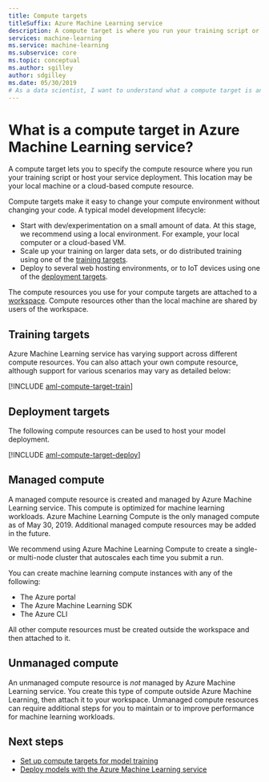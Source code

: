 ```yaml
---
title: Compute targets
titleSuffix: Azure Machine Learning service
description: A compute target is where you run your training script or to host your service deployment. This location may be your local machine or a cloud-based compute resource.
services: machine-learning
ms.service: machine-learning
ms.subservice: core
ms.topic: conceptual
ms.author: sgilley
author: sdgilley
ms.date: 05/30/2019
# As a data scientist, I want to understand what a compute target is and why I need it.
---
```


#  What is a compute target in Azure Machine Learning service?

A compute target lets you to specify the compute resource where you run your training script or host your service deployment. This location may be your local machine or a cloud-based compute resource.

Compute targets make it easy to change your compute environment without changing your code.  A typical model development lifecycle:

* Start with dev/experimentation on a small amount of data. At this stage, we recommend using a local environment. For example, your local computer or a cloud-based VM.
* Scale up your training on larger data sets, or do distributed training using one of the [training targets](#train).  
* Deploy to several web hosting environments, or to IoT devices using one of the [deployment targets](#deploy).

The compute resources you use for your compute targets are attached to a [workspace](concept-workspace.md). Compute resources other than the local machine are shared by users of the workspace.

## <a name="train"></a> Training targets

Azure Machine Learning service has varying support across different compute resources.  You can also attach your own compute resource, although support for various scenarios may vary as detailed below:

[!INCLUDE [aml-compute-target-train](../../../includes/aml-compute-target-train.md)]


## <a name="deploy"></a>Deployment targets

The following compute resources can be used to host your model deployment.

[!INCLUDE [aml-compute-target-deploy](../../../includes/aml-compute-target-deploy.md)]


## <a name="amlcompute"></a> Managed compute

A managed compute resource is created and managed by Azure Machine Learning service. This compute is optimized for machine learning workloads. Azure Machine Learning Compute is the only managed compute as of May 30, 2019. Additional managed compute resources may be added in the future.

We recommend using Azure Machine Learning Compute to create a single- or multi-node cluster that autoscales each time you submit a run.

You can create machine learning compute instances with any of the following:

* The Azure portal
* The Azure Machine Learning SDK
* The Azure CLI

All other compute resources must be created outside the workspace and then attached to it.

## Unmanaged compute

An unmanaged compute resource is *not* managed by Azure Machine Learning service. You create this type of compute outside Azure Machine Learning, then attach it to your workspace. Unmanaged compute resources can require additional steps for you to maintain or to improve performance for machine learning workloads.

## Next steps

* [Set up compute targets for model training](how-to-set-up-training-targets.md)
* [Deploy models with the Azure Machine Learning service](how-to-deploy-and-where.md)